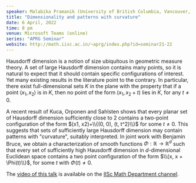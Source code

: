 ```yaml
---
speaker: Malabika Pramanik (University of British Columbia, Vancouver, Canada)
title: "Dimensionality and patterns with curvature"
date: 6 April, 2022
time: 8 pm
venue: Microsoft Teams (online)
series: "APRG Seminar"
website: http://math.iisc.ac.in/~aprg/index.php?id=seminar21-22
---
```


Hausdorff dimension is a notion of size ubiquitous in geometric measure theory.
A set of large Hausdorff dimension contains many points, so it is natural to expect
that it should contain specific configurations of interest. Yet many existing
results in the literature point to the contrary. In particular, there exist
full-dimensional sets $K$ in the plane with the property that if a point $(x_1, x_2)$
is in $K$, then no point of the form $(x_1, x_2 + t)$ lies in $K$, for any $t \neq 0$.

A recent result of Kuca, Orponen and Sahlsten shows that every planar set of Hausdorff
dimension sufficiently close to 2 contains a two-point configuration of the form
$(x1, x2)+\\{(0, 0), (t, t^2)\\}$ for some $t \neq 0$. This suggests that sets of
sufficiently large Hausdorff dimension may contain patterns with "curvature",
suitably interpreted. In joint work with Benjamin Bruce, we obtain a characterization
of smooth functions $\Phi : \mathbb{R} \to \mathbb{R}^d$ such that every set of
sufficiently high Hausdorff dimension in $d$-dimensional Euclidean space contains a
two point configuration of the form $\\{x, x + \Phi(t)\\}$, for some $t$ with
$\Phi(t) \neq 0$.

The [video of this talk](https://www.youtube.com/watch?v=YnwBAj1Sdzo&list=PLQXtaLhI1-1qxOEykh-1WOFkYuIzEE-ev) is available
on the [IISc Math Department channel](https://www.youtube.com/channel/UCR5Igvq9HScQKlPr-0coSIg/playlists).
